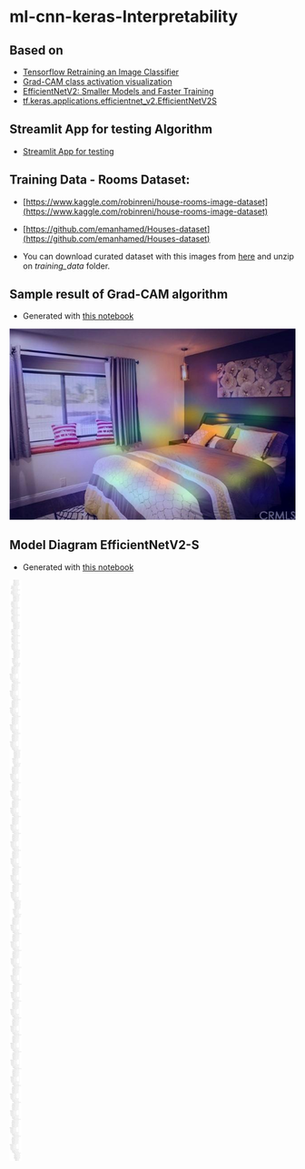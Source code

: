 # ml-cnn-keras-Interpretability

## Based on
- [Tensorflow Retraining an Image Classifier](https://www.tensorflow.org/hub/tutorials/tf2_image_retraining)
- [Grad-CAM class activation visualization](https://keras.io/examples/vision/grad_cam/)
- [EfficientNetV2: Smaller Models and Faster Training](https://arxiv.org/abs/2104.00298)
- [tf.keras.applications.efficientnet_v2.EfficientNetV2S](https://www.tensorflow.org/api_docs/python/tf/keras/applications/efficientnet_v2/EfficientNetV2S)

## Streamlit App for testing Algorithm
- [Streamlit App for testing](https://share.streamlit.io/nikeyes/ml-cnn-keras-interpretability/main/app/app.py)

## Training Data - Rooms Dataset: 
- [https://www.kaggle.com/robinreni/house-rooms-image-dataset](https://www.kaggle.com/robinreni/house-rooms-image-dataset)
- [https://github.com/emanhamed/Houses-dataset](https://github.com/emanhamed/Houses-dataset)

- You can download curated dataset with this images from [here](https://drive.google.com/file/d/1PzoQAvOcXDwEmNAj_rGnTXSfu8GPuUvR/view?usp=sharing) and unzip on *training_data* folder.


## Sample result of Grad-CAM algorithm
- Generated with [this notebook](notebooks/03-Interpretability-with-Grad-CAM.ipynb)  

![Grad-CAM Result](notebooks/grad_cam_result.jpg)

## Model Diagram EfficientNetV2-S
- Generated with [this notebook](notebooks/02-plot-cnn-keras-models.ipynb)

![EfficientNetV2-S](notebooks/efficientnetv2_s_model_diagram.png)
